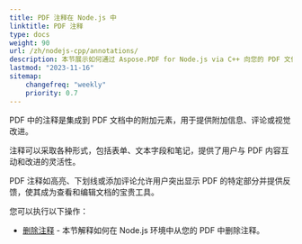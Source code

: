 ```yaml
---
title: PDF 注释在 Node.js 中
linktitle: PDF 注释
type: docs
weight: 90
url: /zh/nodejs-cpp/annotations/
description: 本节展示如何通过 Aspose.PDF for Node.js via C++ 向您的 PDF 文件添加各种注释。
lastmod: "2023-11-16"
sitemap:
    changefreq: "weekly"
    priority: 0.7
---
```


PDF 中的注释是集成到 PDF 文档中的附加元素，用于提供附加信息、评论或视觉改进。

注释可以采取各种形式，包括表单、文本字段和笔记，提供了用户与 PDF 内容互动和改进的灵活性。

PDF 注释如高亮、下划线或添加评论允许用户突出显示 PDF 的特定部分并提供反馈，使其成为查看和编辑文档的宝贵工具。

您可以执行以下操作：

- [删除注释](/pdf/zh/nodejs-cpp/delete-annotation/) - 本节解释如何在 Node.js 环境中从您的 PDF 中删除注释。